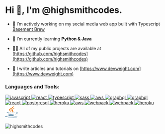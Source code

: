<h1 align="left">Hi 👋, I'm @highsmithcodes.</h1>

- 🔭 I’m actively working on my social media web app built with Typescript [Basement Brew](https://calm-citadel-57835-a56a50f8f306.herokuapp.com/)

- 🌱 I’m currently learning **Python & Java**

- 👨‍💻 All of my public projects are available at [https://github.com/highsmithcodes](https://github.com/highsmithcodes)

- 📝 I write articles and tutorials on [https://www.devweight.com](https://www.devweight.com)

<h3 align="left">Languages and Tools:</h3>
<p align="left"><a href="https://developer.mozilla.org/en-US/docs/Web/JavaScript" target="_blank"> <img src="https://raw.githubusercontent.com/gilbarbara/logos/master/logos/javascript.svg" alt="javascript" width="40" height="40"/> </a> <a href="https://reactjs.org/" target="_blank"> <img src="https://raw.githubusercontent.com/gilbarbara/logos/master/logos/react.svg" alt="react" width="40" height="40"/> </a><a href="https://www.typescriptlang.org/" target="_blank"> <img src="https://raw.githubusercontent.com/gilbarbara/logos/master/logos/typescript-icon.svg" alt="typescript" width="40" height="40"/> </a> <a href="https://sass-lang.com" target="_blank"> <img src="https://raw.githubusercontent.com/gilbarbara/logos/master/logos/sass.svg" alt="sass" width="40" height="40"/> </a><a href="https://aws.amazon.com" target="_blank"><a href="https://graphql.org" target="_blank"> <img src="https://www.vectorlogo.zone/logos/amazon_aws/amazon_aws-icon.svg" alt="aws" width="40" height="40"/> </a><a href="https://developer.android.com" target="_blank"><a href="https://graphql.org" target="_blank"> <img src="https://www.vectorlogo.zone/logos/graphql/graphql-icon.svg" alt="graphql" width="40" height="40"/> </a><a href="https://www.python.org" target="_blank"> <img src="https://www.vectorlogo.zone/logos/python/python-icon.svg" alt="graphql" width="40" height="40"/> </a><a href="https://jestjs.io" target="_blank"> <img src="https://www.vectorlogo.zone/logos/jestjsio/jestjsio-icon.svg" alt="react" width="40" height="40"/> </a><a href="https://www.postgresql.org" target="_blank"> <img src="https://raw.githubusercontent.com/gilbarbara/logos/master/logos/postgresql.svg" alt="postgresql" width="40" height="40"/> </a> <a href="https://id.heroku.com/login" target="_blank"> <img src="https://www.vectorlogo.zone/logos/heroku/heroku-icon.svg" alt="heroku" width="40" height="40"/> </a> <a href="https://www.netlify.com" target="_blank"> <img src="https://www.vectorlogo.zone/logos/netlify/netlify-icon.svg" alt="aws" width="40" height="40"/> </a><a href="https://firebase.google.com" target="_blank"> <img src="https://www.vectorlogo.zone/logos/firebase/firebase-icon.svg" alt="webpack" width="40" height="40"/> </a><a href="https://webpack.js.org" target="_blank"> <img src="https://raw.githubusercontent.com/gilbarbara/logos/master/logos/webpack.svg" alt="webpack" width="40" height="40"/> </a> <a href="https://stripe.com" target="_blank"> <img src="https://www.vectorlogo.zone/logos/stripe/stripe-icon.svg" alt="heroku" width="40" height="40"/> </a><a href="https://www.java.com" target="_blank"> <img src="https://raw.githubusercontent.com/gilbarbara/logos/master/logos/java.svg" alt="java" width="40" height="40"/> </a> </p>

<p><img align="center" src="https://github-readme-stats.vercel.app/api/top-langs/?username=highsmithcodes&layout=compact&hide_border=true?exclude_repo=mooovie" alt="highsmithcodes" /></p>
